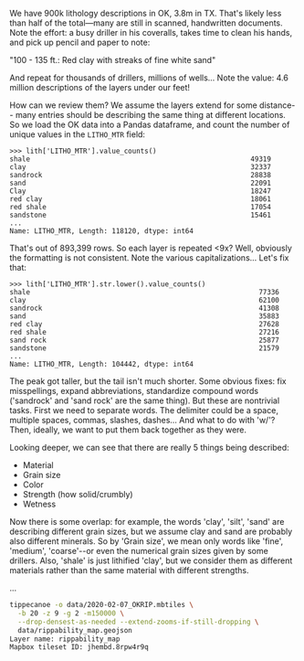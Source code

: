 We have 900k lithology descriptions in OK, 3.8m in TX. That's likely less than
half of the total&mdash;many are still in scanned, handwritten documents.
Note the effort: a busy driller in his coveralls, takes time to clean his
hands, and pick up pencil and paper to note:

"100 - 135 ft.: Red clay with streaks of fine white sand"

And repeat for thousands of drillers, millions of wells...
Note the value: 4.6 million descriptions of the layers under our feet!

How can we review them? We assume the layers extend for some distance--
many entries should be describing the same thing at different locations.
So we load the OK data into a Pandas dataframe, and count the number of 
unique values in the `LITHO_MTR` field:

```
>>> lith['LITHO_MTR'].value_counts()
shale                                                      49319
clay                                                       32337
sandrock                                                   28838
sand                                                       22091
Clay                                                       18247
red clay                                                   18061
red shale                                                  17054
sandstone                                                  15461
...
Name: LITHO_MTR, Length: 118120, dtype: int64
```

That's out of 893,399 rows. So each layer is repeated <9x?
Well, obviously the formatting is not consistent. Note the various
capitalizations... Let's fix that:

```
>>> lith['LITHO_MTR'].str.lower().value_counts()
shale                                                        77336
clay                                                         62100
sandrock                                                     41308
sand                                                         35883
red clay                                                     27628
red shale                                                    27216
sand rock                                                    25877
sandstone                                                    21579
...
Name: LITHO_MTR, Length: 104442, dtype: int64
```

The peak got taller, but the tail isn't much shorter.
Some obvious fixes: fix misspellings, expand abbreviations, standardize
compound words ('sandrock' and 'sand rock' are the same thing).
But these are nontrivial tasks. First we need to separate words. The delimiter
could be a space, multiple spaces, commas, slashes, dashes... And what to do 
with 'w/'?
Then, ideally, we want to put them back together as they were.

Looking deeper, we can see that there are really 5 things being described:
- Material
- Grain size
- Color
- Strength (how solid/crumbly)
- Wetness

Now there is some overlap: for example, the words 'clay', 'silt', 'sand'
are describing different grain sizes, but we assume clay and sand are probably
also different minerals. So by 'Grain size', we mean only words like 'fine',
'medium', 'coarse'--or even the numerical grain sizes given by some drillers.
Also, 'shale' is just lithified 'clay', but we consider them as different
materials rather than the same material with different strengths.

...

```bash
tippecanoe -o data/2020-02-07_OKRIP.mbtiles \
  -b 20 -z 9 -g 2 -m150000 \
  --drop-densest-as-needed --extend-zooms-if-still-dropping \
  data/rippability_map.geojson
Layer name: rippability_map
Mapbox tileset ID: jhembd.8rpw4r9q
```
